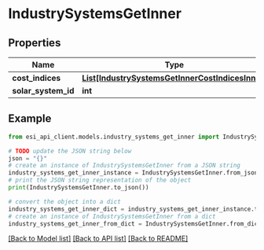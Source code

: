 # IndustrySystemsGetInner


## Properties

Name | Type | Description | Notes
------------ | ------------- | ------------- | -------------
**cost_indices** | [**List[IndustrySystemsGetInnerCostIndicesInner]**](IndustrySystemsGetInnerCostIndicesInner.md) |  | 
**solar_system_id** | **int** |  | 

## Example

```python
from esi_api_client.models.industry_systems_get_inner import IndustrySystemsGetInner

# TODO update the JSON string below
json = "{}"
# create an instance of IndustrySystemsGetInner from a JSON string
industry_systems_get_inner_instance = IndustrySystemsGetInner.from_json(json)
# print the JSON string representation of the object
print(IndustrySystemsGetInner.to_json())

# convert the object into a dict
industry_systems_get_inner_dict = industry_systems_get_inner_instance.to_dict()
# create an instance of IndustrySystemsGetInner from a dict
industry_systems_get_inner_from_dict = IndustrySystemsGetInner.from_dict(industry_systems_get_inner_dict)
```
[[Back to Model list]](../README.md#documentation-for-models) [[Back to API list]](../README.md#documentation-for-api-endpoints) [[Back to README]](../README.md)


